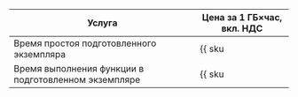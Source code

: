| Услуга | Цена за 1 ГБ×час, вкл. НДС |
| --- | --- |
| Время простоя подготовленного экземпляра | {{ sku|RUB|serverless.functions.compute.provision_enabled|string }} |
| Время выполнения функции в подготовленном экземпляре | {{ sku|RUB|serverless.functions.compute.provisioned_request|string }} |
